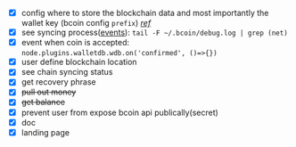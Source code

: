 - [x] config where to store the blockchain data and most importantly the wallet key (bcoin config `prefix`) [*ref*](https://github.com/bcoin-org/bcoin/blob/master/docs/Configuration.md)
- [x] see syncing process([events](http://bcoin.io/guides/events.html)): `tail -F ~/.bcoin/debug.log | grep (net)`
- [x] event when coin is accepted: `node.plugins.walletdb.wdb.on('confirmed', ()=>{})`
- [x] user define blockchain location
- [x] see chain syncing status
- [x] get recovery phrase
- [x] ~~pull out money~~
- [x] ~~get balance~~
- [x] prevent user from expose bcoin api publically(secret)
- [x] doc
- [x] landing page